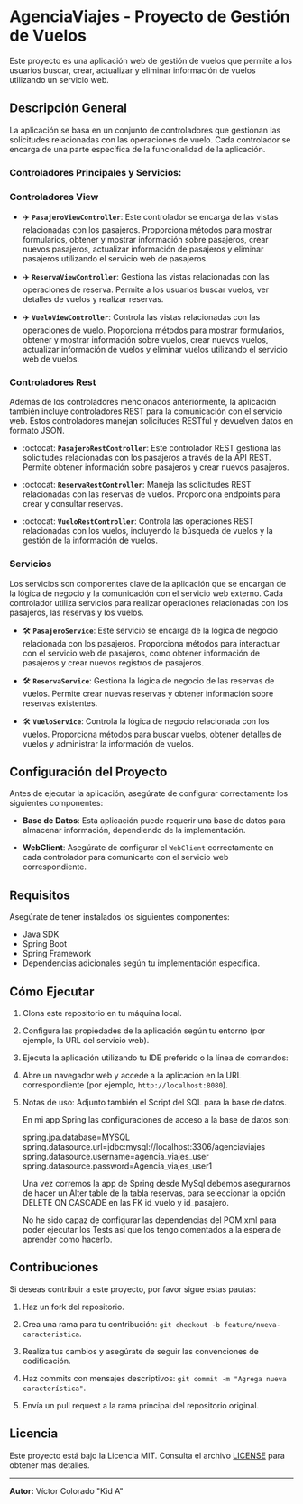 # AgenciaViajes - Proyecto de Gestión de Vuelos

Este proyecto es una aplicación web de gestión de vuelos que permite a los usuarios buscar, crear, actualizar y eliminar información de vuelos utilizando un servicio web.

## Descripción General

La aplicación se basa en un conjunto de controladores que gestionan las solicitudes relacionadas con las operaciones de vuelo. Cada controlador se encarga de una parte específica de la funcionalidad de la aplicación.

### Controladores Principales y Servicios:

### Controladores View

- ✈️ **`PasajeroViewController`**: Este controlador se encarga de las vistas relacionadas con los pasajeros. Proporciona métodos para mostrar formularios, obtener y mostrar información sobre pasajeros, crear nuevos pasajeros, actualizar información de pasajeros y eliminar pasajeros utilizando el servicio web de pasajeros.

- ✈️ **`ReservaViewController`**: Gestiona las vistas relacionadas con las operaciones de reserva. Permite a los usuarios buscar vuelos, ver detalles de vuelos y realizar reservas.

- :airplane: **`VueloViewController`**: Controla las vistas relacionadas con las operaciones de vuelo. Proporciona métodos para mostrar formularios, obtener y mostrar información sobre vuelos, crear nuevos vuelos, actualizar información de vuelos y eliminar vuelos utilizando el servicio web de vuelos.


### Controladores Rest

Además de los controladores mencionados anteriormente, la aplicación también incluye controladores REST para la comunicación con el servicio web. Estos controladores manejan solicitudes RESTful y devuelven datos en formato JSON.

- :octocat: **`PasajeroRestController`**: Este controlador REST gestiona las solicitudes relacionadas con los pasajeros a través de la API REST. Permite obtener información sobre pasajeros y crear nuevos pasajeros.

- :octocat: **`ReservaRestController`**: Maneja las solicitudes REST relacionadas con las reservas de vuelos. Proporciona endpoints para crear y consultar reservas.

- :octocat: **`VueloRestController`**: Controla las operaciones REST relacionadas con los vuelos, incluyendo la búsqueda de vuelos y la gestión de la información de vuelos.

### Servicios

Los servicios son componentes clave de la aplicación que se encargan de la lógica de negocio y la comunicación con el servicio web externo. Cada controlador utiliza servicios para realizar operaciones relacionadas con los pasajeros, las reservas y los vuelos.

- :hammer_and_wrench: **`PasajeroService`**: Este servicio se encarga de la lógica de negocio relacionada con los pasajeros. Proporciona métodos para interactuar con el servicio web de pasajeros, como obtener información de pasajeros y crear nuevos registros de pasajeros.

- :hammer_and_wrench: **`ReservaService`**: Gestiona la lógica de negocio de las reservas de vuelos. Permite crear nuevas reservas y obtener información sobre reservas existentes.

- :hammer_and_wrench: **`VueloService`**: Controla la lógica de negocio relacionada con los vuelos. Proporciona métodos para buscar vuelos, obtener detalles de vuelos y administrar la información de vuelos.

## Configuración del Proyecto

Antes de ejecutar la aplicación, asegúrate de configurar correctamente los siguientes componentes:

- **Base de Datos**: Esta aplicación puede requerir una base de datos para almacenar información, dependiendo de la implementación.

- **WebClient**: Asegúrate de configurar el `WebClient` correctamente en cada controlador para comunicarte con el servicio web correspondiente.

## Requisitos

Asegúrate de tener instalados los siguientes componentes:

- Java SDK
- Spring Boot
- Spring Framework
- Dependencias adicionales según tu implementación específica.

## Cómo Ejecutar

1. Clona este repositorio en tu máquina local.

2. Configura las propiedades de la aplicación según tu entorno (por ejemplo, la URL del servicio web).

3. Ejecuta la aplicación utilizando tu IDE preferido o la línea de comandos:


4. Abre un navegador web y accede a la aplicación en la URL correspondiente (por ejemplo, `http://localhost:8080`).

5. Notas de uso:
    Adjunto también el Script del SQL para la base de datos.
    
    En mi app Spring las configuraciones de acceso a la base de datos son:
    
    spring.jpa.database=MYSQL
    spring.datasource.url=jdbc:mysql://localhost:3306/agenciaviajes
    spring.datasource.username=agencia_viajes_user
    spring.datasource.password=Agencia_viajes_user1
    
    
    Una vez corremos la app de Spring desde MySql debemos asegurarnos de hacer un Alter table de la tabla reservas, para seleccionar la opción DELETE ON CASCADE en las FK id_vuelo y id_pasajero.
    
    
    No he sido capaz de configurar las dependencias del POM.xml para poder ejecutar los Tests así que los tengo comentados      a la espera de aprender como hacerlo.


## Contribuciones

Si deseas contribuir a este proyecto, por favor sigue estas pautas:

1. Haz un fork del repositorio.

2. Crea una rama para tu contribución: `git checkout -b feature/nueva-caracteristica`.

3. Realiza tus cambios y asegúrate de seguir las convenciones de codificación.

4. Haz commits con mensajes descriptivos: `git commit -m "Agrega nueva característica"`.

5. Envía un pull request a la rama principal del repositorio original.

## Licencia

Este proyecto está bajo la Licencia MIT. Consulta el archivo [LICENSE](LICENSE) para obtener más detalles.

---

**Autor:** Víctor Colorado "Kid A"
